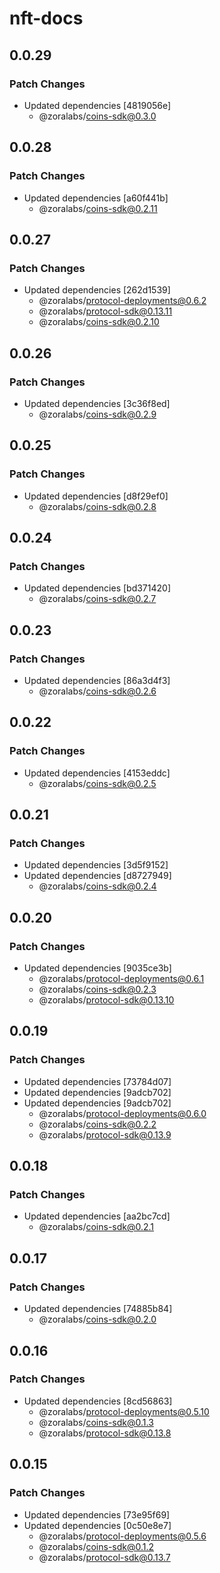 # nft-docs

## 0.0.29

### Patch Changes

- Updated dependencies [4819056e]
  - @zoralabs/coins-sdk@0.3.0

## 0.0.28

### Patch Changes

- Updated dependencies [a60f441b]
  - @zoralabs/coins-sdk@0.2.11

## 0.0.27

### Patch Changes

- Updated dependencies [262d1539]
  - @zoralabs/protocol-deployments@0.6.2
  - @zoralabs/protocol-sdk@0.13.11
  - @zoralabs/coins-sdk@0.2.10

## 0.0.26

### Patch Changes

- Updated dependencies [3c36f8ed]
  - @zoralabs/coins-sdk@0.2.9

## 0.0.25

### Patch Changes

- Updated dependencies [d8f29ef0]
  - @zoralabs/coins-sdk@0.2.8

## 0.0.24

### Patch Changes

- Updated dependencies [bd371420]
  - @zoralabs/coins-sdk@0.2.7

## 0.0.23

### Patch Changes

- Updated dependencies [86a3d4f3]
  - @zoralabs/coins-sdk@0.2.6

## 0.0.22

### Patch Changes

- Updated dependencies [4153eddc]
  - @zoralabs/coins-sdk@0.2.5

## 0.0.21

### Patch Changes

- Updated dependencies [3d5f9152]
- Updated dependencies [d8727949]
  - @zoralabs/coins-sdk@0.2.4

## 0.0.20

### Patch Changes

- Updated dependencies [9035ce3b]
  - @zoralabs/protocol-deployments@0.6.1
  - @zoralabs/coins-sdk@0.2.3
  - @zoralabs/protocol-sdk@0.13.10

## 0.0.19

### Patch Changes

- Updated dependencies [73784d07]
- Updated dependencies [9adcb702]
- Updated dependencies [9adcb702]
  - @zoralabs/protocol-deployments@0.6.0
  - @zoralabs/coins-sdk@0.2.2
  - @zoralabs/protocol-sdk@0.13.9

## 0.0.18

### Patch Changes

- Updated dependencies [aa2bc7cd]
  - @zoralabs/coins-sdk@0.2.1

## 0.0.17

### Patch Changes

- Updated dependencies [74885b84]
  - @zoralabs/coins-sdk@0.2.0

## 0.0.16

### Patch Changes

- Updated dependencies [8cd56863]
  - @zoralabs/protocol-deployments@0.5.10
  - @zoralabs/coins-sdk@0.1.3
  - @zoralabs/protocol-sdk@0.13.8

## 0.0.15

### Patch Changes

- Updated dependencies [73e95f69]
- Updated dependencies [0c50e8e7]
  - @zoralabs/protocol-deployments@0.5.6
  - @zoralabs/coins-sdk@0.1.2
  - @zoralabs/protocol-sdk@0.13.7
